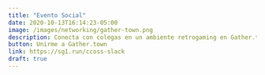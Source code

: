 ```yaml
---
title: "Evento Social"
date: 2020-10-13T16:14:23-05:00
image: /images/networking/gather-town.png
description: Conecta con colegas en un ambiente retrogaming en Gather.town el martes 20 de Octubre, 20:00hrs (GMT -5).
button: Unirme a Gather.town
link: https://sg1.run/ccoss-slack
draft: true
---
```


